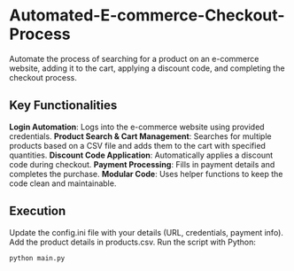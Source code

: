 # Automated-E-commerce-Checkout-Process
Automate the process of searching for a product on an e-commerce website, adding it to the cart, applying a discount code, and completing the checkout process.

## Key Functionalities

**Login Automation**: Logs into the e-commerce website using provided credentials.
**Product Search & Cart Management**: Searches for multiple products based on a CSV file and adds them to the cart with specified quantities.
**Discount Code Application**: Automatically applies a discount code during checkout.
**Payment Processing**: Fills in payment details and completes the purchase.
**Modular Code**: Uses helper functions to keep the code clean and maintainable.

## Execution
Update the config.ini file with your details (URL, credentials, payment info).
Add the product details in products.csv.
Run the script with Python:
```python
python main.py
```
